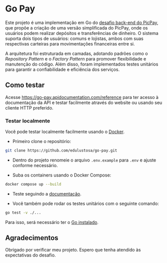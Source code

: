 # Go Pay

Este projeto é uma implementação em Go do [desafio back-end do PicPay](https://github.com/PicPay/picpay-desafio-backend?tab=readme-ov-file), que propõe a criação de uma versão simplificada do PicPay, onde os usuários podem realizar depósitos e transferências de dinheiro. O sistema suporta dois tipos de usuários: comuns e lojistas, ambos com suas respectivas carteiras para movimentações financeiras entre si.

A arquitetura foi estruturada em camadas, adotando padrões como o *Repository Pattern* e o *Factory Pattern* para promover flexibilidade e manutenção do código. Além disso, foram implementados testes unitários para garantir a confiabilidade e eficiência dos serviços.

## Como testar

Acesse <https://go-pay.apidocumentation.com/reference> para ter acesso à documentação da API e testar facilmente através do website ou usando seu cliente HTTP preferido.

### Testar localmente

Você pode testar localmente facilmente usando o [Docker](https://docs.docker.com/engine/install/).

- Primeiro clone o repositório:

``` bash
git clone https://github.com/edulustosa/go-pay.git
```

- Dentro do projeto renomeie o arquivo `.env.example` para `.env` e ajuste conforme necessário.

- Suba os containers usando o Docker Compose:

```bash
docker compose up --build
```

- Teste seguindo a [documentação](https://go-pay.apidocumentation.com/reference).

- Você também pode rodar os testes unitários com o seguinte comando:

```bash
go test -v ./...
```

Para isso, será necessário ter o [Go instalado](https://go.dev/doc/install).

## Agradecimentos

Obrigado por verificar meu projeto. Espero que tenha atendido às expectativas do desafio.
